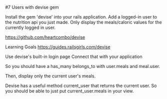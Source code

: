 #7 Users with devise gem 

Install the gem 'devise' into your rails application. Add a logged-in user to the nutrition api you just made. Only display the meals/caloric values for the currently logged in user. 

https://github.com/heartcombo/devise

Learning Goals
https://guides.railsgirls.com/devise

Use devise's built-in login page
Connect that with your application

So you should have a has_many belongs_to with user.meals and meal.user.

Then, display only the current user's meals.

Devise has a useful method current_user that returns the current user. So you should be able to just put current_user.meals in your view.